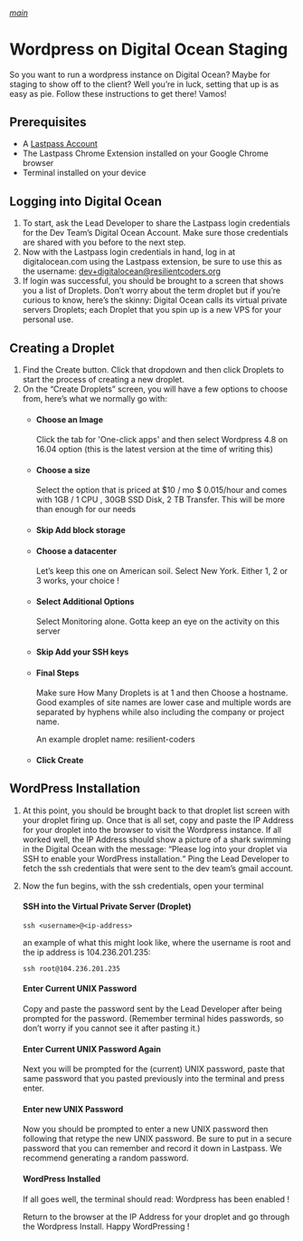 ###### [main](README.md)
Wordpress on Digital Ocean Staging
===============

So you want to run a wordpress instance on Digital Ocean? Maybe for staging to show off to the client? Well you’re in luck, setting that up is as easy as pie. Follow these instructions to get there! Vamos!

## Prerequisites
- A [Lastpass Account](https://www.lastpass.com/)
- The Lastpass Chrome Extension installed on your Google Chrome browser
- Terminal installed on your device

## Logging into Digital Ocean

1. To start, ask the Lead Developer to share the Lastpass login credentials for the Dev 
Team’s Digital Ocean Account. Make sure those credentials are shared with you before 
to the next step.
2. Now with the Lastpass login credentials in hand, log in at digitalocean.com using 
the Lastpass extension, be sure to use this as the username: 
dev+digitalocean@resilientcoders.org
3. If login was successful, you should be brought to a screen that shows you a list of Droplets. Don’t worry about the term droplet but if you’re curious to know, here’s the skinny: Digital Ocean calls its virtual private servers Droplets; each Droplet that you spin up is a new VPS for your personal use.

## Creating a Droplet
1. Find the Create button. Click that dropdown and then click Droplets to start the process of creating a new droplet. 
2. On the “Create Droplets” screen, you will have a few options to choose from, here’s 
what we normally go with:
    - #### Choose an Image
        Click the tab for 'One-click apps' and then select Wordpress 4.8 on 16.04 
        option (this is the latest version at the time of writing this)
    - #### Choose a size
        Select the option that is priced at $10 / mo $ 0.015/hour and comes with 1GB / 1 CPU , 30GB SSD Disk, 2 TB Transfer. This will be more than enough for our needs
    - #### Skip Add block storage
    - #### Choose a datacenter
        Let’s keep this one on American soil. Select New York. Either 1, 2 or 3 works, your choice !
    - #### Select Additional Options
        Select Monitoring alone. Gotta keep an eye on the activity on this server
    - #### Skip Add your SSH keys
    - #### Final Steps 
        Make sure How Many Droplets is at 1 and then Choose a hostname. Good examples of site names are lower case and multiple words are separated by hyphens while also including the company or project name. 
    
        An example droplet name: resilient-coders
    - #### Click Create
    
## WordPress Installation
1. At this point, you should be brought back to that droplet list screen with your 
droplet firing up. Once that is all set, copy and paste the IP Address for your droplet into the browser to visit the Wordpress instance. If all worked well, the IP Address should show a picture of a shark swimming in the Digital Ocean with the message: “Please log into your droplet via SSH to enable your WordPress installation.“ Ping the Lead Developer to fetch the ssh credentials that were sent to the dev team’s gmail account.
2. Now the fun begins, with the ssh credentials, open your terminal 
    #### SSH into the Virtual Private Server (Droplet)
    ```
    ssh <username>@<ip-address>
    ```
    an example of what this might look like, where the username is root and the ip address is 104.236.201.235: 
    ```
    ssh root@104.236.201.235
    ```
    #### Enter Current UNIX Password
    Copy and paste the password sent by the Lead Developer after being prompted for 
    the password. (Remember terminal hides passwords, so don’t worry if you cannot see 
    it after pasting it.)
    #### Enter Current UNIX Password Again
    Next you will be prompted for the (current) UNIX password, paste that same password that you pasted previously into the terminal and press enter.
    #### Enter new UNIX Password
    Now you should be prompted to enter a new UNIX password then following that retype 
    the new UNIX password. Be sure to put in a secure password that you can remember and 
    record it down in Lastpass. We recommend generating a random password. 
    #### WordPress Installed
    If all goes well, the terminal should read: Wordpress has been enabled !
    
    Return to the browser at the IP Address for your droplet and go through the 
    Wordpress Install. Happy WordPressing !
